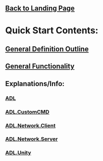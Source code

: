 
## [Back to Landing Page](https://github.com/ByteChkR/ADL)

# Quick Start Contents:

## <a href="https://bytechkr.github.io/ADL/quick_start/adl_def_outline.html" target="_blank">General Definition Outline</a>
## <a href="https://bytechkr.github.io/ADL/quick_start/adl_functionality.html" target="_blank">General Functionality</a>

## Explanations/Info:
### <a href="https://bytechkr.github.io/ADL/quick_start/adl_explanations.html" target="_blank">ADL</a>
### <a href="https://bytechkr.github.io/ADL/quick_start/adl_customcmd_explanations.html" target="_blank">ADL.CustomCMD</a>
### <a href="https://bytechkr.github.io/ADL/quick_start/adl_network_client_explanation.html" target="_blank">ADL.Network.Client</a>
### <a href="https://bytechkr.github.io/ADL/quick_start/adl_network_server_explanation.html" target="_blank">ADL.Network.Server</a>
### <a href="https://bytechkr.github.io/ADL/quick_start/adl_unity_explanation.html" target="_blank">ADL.Unity</a>

